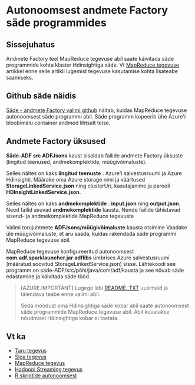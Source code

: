 <properties 
    pageTitle="Autonoomsest Azure'i andmed Factory säde programmides" 
    description="Saate teada, kuidas kasutada säde programmides Azure'i andmed factory, mis MapReduce tegevuse abil." 
    services="data-factory" 
    documentationCenter="" 
    authors="spelluru" 
    manager="jhubbard" 
    editor="monicar"/>

<tags 
    ms.service="data-factory" 
    ms.workload="data-services" 
    ms.tgt_pltfrm="na" 
    ms.devlang="na" 
    ms.topic="article" 
    ms.date="08/25/2016" 
    ms.author="spelluru"/>

# <a name="invoke-spark-programs-from-data-factory"></a>Autonoomsest andmete Factory säde programmides
## <a name="introduction"></a>Sissejuhatus
Andmete Factory teel MapReduce tegevuse abil saate käivitada säde programmide kohta klaster Hdinsightiga säde. Vt [MapReduce tegevuse](data-factory-map-reduce.md) artikkel enne selle artikli lugemist tegevuse kasutamise kohta lisateabe saamiseks. 

## <a name="spark-sample-on-github"></a>Github säde näidis
[Säde - andmete Factory valimi github](https://github.com/Azure/Azure-DataFactory/tree/master/Samples/Spark) näitab, kuidas MapReduce tegevuse autonoomsest säde programmi abil. Säde programm kopeerib ühe Azure'i bloobimälu container andmed lihtsalt teise. 

## <a name="data-factory-entities"></a>Andmete Factory üksused
**Säde-ADF src ADFJsons** kaust sisaldab failide andmete Factory üksuste (lingitud teenused, andmekomplektide, müügivõimaluste).  

Selles näites on kaks **lingitud teenuste** : Azure'i salvestusruumi ja Azure Hdinsighti. Määrake oma Azure storage nimi ja väärtused **StorageLinkedService.json** ning clusterUri, kasutajanime ja parooli **HDInsightLinkedService.json**.

Selles näites on kaks **andmekomplektide** : **input.json** ning **output.json**. Need failid asuvad **andmekomplektide** kausta.  Nende failide tähistavad sisend- ja andmekomplektide MapReduce tegevuste

Valimi torujuhtmete **ADFJsons/müügivõimaluste** kausta otsimine Vaadake üle müügivõimaluste, et aru saada, kuidas rakendada säde programmi MapReduce tegevuse abil. 

MapReduce tegevuse konfigureeritud autonoomsest **com.adf.sparklauncher.jar** **adflibs** ümbrises Azure salvestusruumi (määratud soovitud StorageLinkedService.json) sisse. Lähtekoodi see programm on säde-ADF/src/põhi/java/com/adf/kausta ja see nõuab säde edastamine ja käivitada säde tööd. 

> [AZURE.IMPORTANT] 
> Lugege läbi [README. TXT](https://github.com/Azure/Azure-DataFactory/blob/master/Samples/Spark/README.txt) uusimaid ja täiendava teabe enne valimi abil. 
>  
> Seda moodust oma Hdinsightiga säde kobar abil saate autonoomsest säde programmide MapReduce tegevuse abil. Abil kuvatakse nõudmisel Hdinsightiga kobar ei toetata.   


## <a name="see-also"></a>Vt ka
- [Taru tegevus](data-factory-hive-activity.md)
- [Siga tegevus](data-factory-pig-activity.md)
- [MapReduce tegevus](data-factory-map-reduce.md)
- [Hadoopi Streaming tegevus](data-factory-hadoop-streaming-activity.md)
- [R skriptide autonoomsest](https://github.com/Azure/Azure-DataFactory/tree/master/Samples/RunRScriptUsingADFSample)

